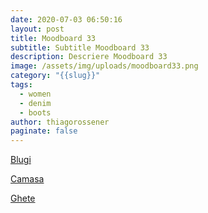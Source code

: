 ```yaml
---
date: 2020-07-03 06:50:16
layout: post
title: Moodboard 33
subtitle: Subtitle Moodboard 33
description: Descriere Moodboard 33
image: /assets/img/uploads/moodboard33.png
category: "{{slug}}"
tags:
  - women
  - denim
  - boots
author: thiagorossener
paginate: false
---
```

[Blugi](http://bit.do/fGmVp)

[Camasa](http://bit.do/fGmVi)

[Ghete](http://bit.do/fGmVn)